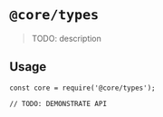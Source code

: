 # `@core/types`

> TODO: description

## Usage

```
const core = require('@core/types');

// TODO: DEMONSTRATE API
```
